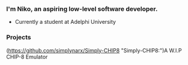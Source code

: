 ### I'm Niko, an aspiring low-level software developer.
-  Currently a student at Adelphi University

### Projects

(https://github.com/simplynarx/Simply-CHIP8 "Simply-CHIP8:")A W.I.P CHIP-8 Emulator

<!--
**simplynarx/simplynarx** is a ✨ _special_ ✨ repository because its `README.md` (this file) appears on your GitHub profile.

Here are some ideas to get you started:

- 🔭 I’m currently working on ...
- 🌱 I’m currently learning ...
- 👯 I’m looking to collaborate on ...
- 🤔 I’m looking for help with ...
- 💬 Ask me about ...
- 📫 How to reach me: ...
- 😄 Pronouns: ...
- ⚡ Fun fact: ...
-->
